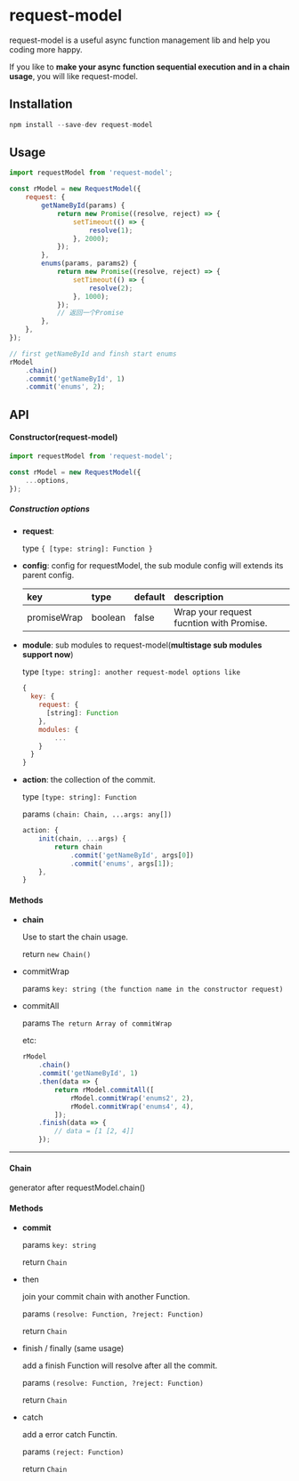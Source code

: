# request-model

request-model is a useful async function management lib and help you coding more happy.

If you like to **make your async function sequential execution and in a chain usage**, you will like request-model.

## Installation

```js
npm install --save-dev request-model
```

## Usage

```js
import requestModel from 'request-model';

const rModel = new RequestModel({
    request: {
        getNameById(params) {
            return new Promise((resolve, reject) => {
                setTimeout(() => {
                    resolve(1);
                }, 2000);
            });
        },
        enums(params, params2) {
            return new Promise((resolve, reject) => {
                setTimeout(() => {
                    resolve(2);
                }, 1000);
            });
            // 返回一个Promise
        },
    },
});

// first getNameById and finsh start enums
rModel
    .chain()
    .commit('getNameById', 1)
    .commit('enums', 2);
```

## API

#### Constructor(request-model)

```js
import requestModel from 'request-model';

const rModel = new RequestModel({
    ...options,
});
```

##### Construction options

-   **request**:

    type `{ [type: string]: Function }`

-   **config**: config for requestModel, the sub module config will extends its parent config.

    | key         | type    | default | description                              |
    | :---------- | :------ | :------ | :--------------------------------------- |
    | promiseWrap | boolean | false   | Wrap your request fucntion with Promise. |

-   **module**: sub modules to request-model(**multistage sub modules support now**)

    type `[type: string]: another request-model options like`

    ```js
    {
      key: {
        request: {
          [string]: Function
        },
        modules: {
            ...
        }
      }
    }
    ```

-   **action**: the collection of the commit.

    type `[type: string]: Function`

    params `(chain: Chain, ...args: any[])`

    ```js
    action: {
        init(chain, ...args) {
            return chain
                .commit('getNameById', args[0])
                .commit('enums', args[1]);
        },
    }
    ```

#### Methods

-   **chain**

    Use to start the chain usage.

    return `new Chain()`

-   commitWrap

    params `key: string (the function name in the constructor request)`

-   commitAll

    params `The return Array of commitWrap`

    etc:

    ```js
    rModel
        .chain()
        .commit('getNameById', 1)
        .then(data => {
            return rModel.commitAll([
                rModel.commitWrap('enums2', 2),
                rModel.commitWrap('enums4', 4),
            ]);
        .finish(data => {
            // data = [1 [2, 4]]
        });
    ```

---

#### Chain

generator after requestModel.chain()

#### Methods

-   **commit**

    params `key: string`

    return `Chain`

-   then

    join your commit chain with another Function.

    params `(resolve: Function, ?reject: Function)`

    return `Chain`

-   finish / finally (same usage)

    add a finish Function will resolve after all the commit.

    params `(resolve: Function, ?reject: Function)`

    return `Chain`

-   catch

    add a error catch Functin.

    params `(reject: Function)`

    return `Chain`
